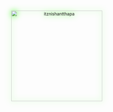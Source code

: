 
<p align="center">
  <p align="center">
  <a href="https://github.com/itznishantthapa">
    <img src="https://komarev.com/ghpvc/?username=itznishantthapa&label=Profile%20views&color=brightgreen&style=for-the-badge" 
         alt="itznishantthapa" 
         width="300" 
         style="filter: drop-shadow(0px 0px 10px #39FF14); animation: pulse 2s infinite;" />
  </a>
<!-- Dangerous comment, If you delete this your contribution gone -->
